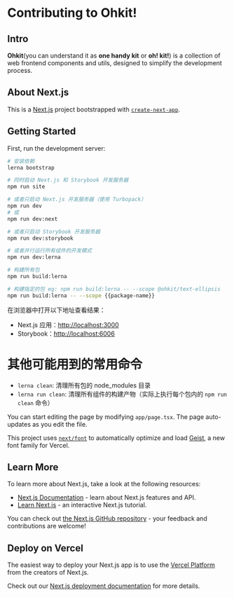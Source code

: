 # Contributing to Ohkit!

## Intro
**Ohkit**(you can understand it as **one handy kit** or **oh! kit!**) is a collection of web frontend components and utils, designed to simplify the development process.

## About Next.js

This is a [Next.js](https://nextjs.org) project bootstrapped with [`create-next-app`](https://nextjs.org/docs/app/api-reference/cli/create-next-app).

## Getting Started

First, run the development server:

```bash
# 安装依赖
lerna bootstrap

# 同时启动 Next.js 和 Storybook 开发服务器
npm run site

# 或者只启动 Next.js 开发服务器（使用 Turbopack）
npm run dev
# 或
npm run dev:next

# 或者只启动 Storybook 开发服务器
npm run dev:storybook

# 或者并行运行所有组件的开发模式
npm run dev:lerna

# 构建所有包
npm run build:lerna

# 构建指定的包 eg: npm run build:lerna -- --scope @ohkit/text-ellipsis
npm run build:lerna -- --scope {{package-name}}
```

在浏览器中打开以下地址查看结果：
- Next.js 应用：[http://localhost:3000](http://localhost:3000)
- Storybook：[http://localhost:6006](http://localhost:6006)

# 其他可能用到的常用命令
- `lerna clean`: 清理所有包的 node_modules 目录
- `lerna run clean`: 清理所有组件的构建产物（实际上执行每个包内的 `npm run clean` 命令）


You can start editing the page by modifying `app/page.tsx`. The page auto-updates as you edit the file.

This project uses [`next/font`](https://nextjs.org/docs/app/building-your-application/optimizing/fonts) to automatically optimize and load [Geist](https://vercel.com/font), a new font family for Vercel.

## Learn More

To learn more about Next.js, take a look at the following resources:

- [Next.js Documentation](https://nextjs.org/docs) - learn about Next.js features and API.
- [Learn Next.js](https://nextjs.org/learn) - an interactive Next.js tutorial.

You can check out [the Next.js GitHub repository](https://github.com/vercel/next.js) - your feedback and contributions are welcome!

## Deploy on Vercel

The easiest way to deploy your Next.js app is to use the [Vercel Platform](https://vercel.com/new?utm_medium=default-template&filter=next.js&utm_source=create-next-app&utm_campaign=create-next-app-readme) from the creators of Next.js.

Check out our [Next.js deployment documentation](https://nextjs.org/docs/app/building-your-application/deploying) for more details.
